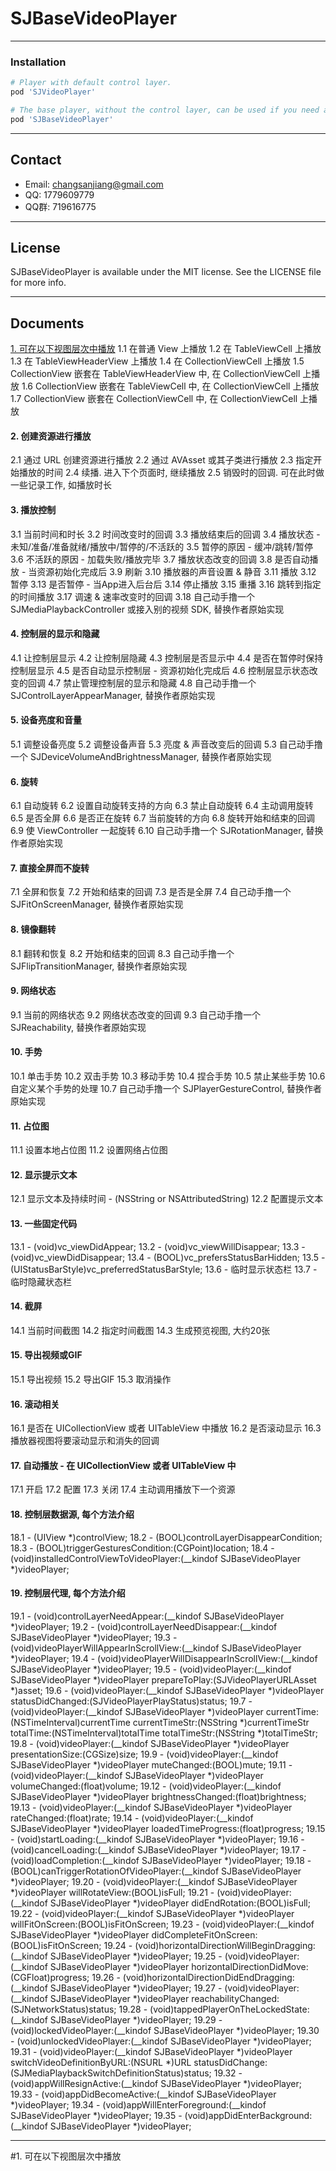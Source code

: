 # SJBaseVideoPlayer

___

### Installation
```ruby
# Player with default control layer.
pod 'SJVideoPlayer'

# The base player, without the control layer, can be used if you need a custom control layer.
pod 'SJBaseVideoPlayer'
```
___

## Contact
* Email: changsanjiang@gmail.com
* QQ: 1779609779
* QQ群: 719616775  

___

## License
SJBaseVideoPlayer is available under the MIT license. See the LICENSE file for more info.

___

## Documents

<a href="#1. 可在以下视图层次中播放">1. 可在以下视图层次中播放</a>
1.1 在普通 View 上播放
1.2 在 TableViewCell 上播放
1.3 在 TableViewHeaderView 上播放
1.4 在 CollectionViewCell 上播放
1.5 CollectionView 嵌套在 TableViewHeaderView 中, 在 CollectionViewCell 上播放
1.6 CollectionView 嵌套在 TableViewCell 中, 在 CollectionViewCell 上播放
1.7 CollectionView 嵌套在 CollectionViewCell 中, 在 CollectionViewCell 上播放

#### 2. 创建资源进行播放
2.1 通过 URL 创建资源进行播放
2.2 通过 AVAsset 或其子类进行播放
2.3 指定开始播放的时间
2.4 续播. 进入下个页面时, 继续播放
2.5 销毁时的回调. 可在此时做一些记录工作, 如播放时长

#### 3. 播放控制
3.1 当前时间和时长
3.2 时间改变时的回调
3.3 播放结束后的回调
3.4 播放状态 - 未知/准备/准备就绪/播放中/暂停的/不活跃的
3.5 暂停的原因 - 缓冲/跳转/暂停
3.6 不活跃的原因 - 加载失败/播放完毕
3.7 播放状态改变的回调
3.8 是否自动播放 - 当资源初始化完成后
3.9 刷新 
3.10 播放器的声音设置 & 静音
3.11 播放
3.12 暂停
3.13 是否暂停 - 当App进入后台后
3.14 停止播放
3.15 重播
3.16 跳转到指定的时间播放
3.17 调速 & 速率改变时的回调
3.18 自己动手撸一个 SJMediaPlaybackController 或接入别的视频 SDK, 替换作者原始实现

#### 4. 控制层的显示和隐藏
4.1 让控制层显示
4.2 让控制层隐藏
4.3 控制层是否显示中
4.4 是否在暂停时保持控制层显示
4.5 是否自动显示控制层 - 资源初始化完成后
4.6 控制层显示状态改变的回调
4.7 禁止管理控制层的显示和隐藏
4.8 自己动手撸一个 SJControlLayerAppearManager, 替换作者原始实现

#### 5. 设备亮度和音量
5.1 调整设备亮度
5.2 调整设备声音
5.3 亮度 & 声音改变后的回调
5.3 自己动手撸一个 SJDeviceVolumeAndBrightnessManager, 替换作者原始实现

#### 6. 旋转
6.1 自动旋转
6.2 设置自动旋转支持的方向
6.3 禁止自动旋转
6.4 主动调用旋转
6.5 是否全屏
6.6 是否正在旋转
6.7 当前旋转的方向 
6.8 旋转开始和结束的回调
6.9 使 ViewController 一起旋转
6.10 自己动手撸一个 SJRotationManager, 替换作者原始实现

#### 7. 直接全屏而不旋转
7.1 全屏和恢复
7.2 开始和结束的回调
7.3 是否是全屏
7.4 自己动手撸一个 SJFitOnScreenManager, 替换作者原始实现

#### 8. 镜像翻转
8.1 翻转和恢复
8.2 开始和结束的回调
8.3  自己动手撸一个 SJFlipTransitionManager, 替换作者原始实现

#### 9. 网络状态
9.1 当前的网络状态
9.2 网络状态改变的回调
9.3 自己动手撸一个 SJReachability, 替换作者原始实现

#### 10. 手势
10.1 单击手势
10.2 双击手势
10.3 移动手势
10.4 捏合手势
10.5 禁止某些手势
10.6 自定义某个手势的处理
10.7 自己动手撸一个 SJPlayerGestureControl, 替换作者原始实现

#### 11. 占位图
11.1 设置本地占位图
11.2 设置网络占位图

#### 12. 显示提示文本
12.1 显示文本及持续时间 - (NSString or NSAttributedString)
12.2 配置提示文本

#### 13. 一些固定代码
13.1 - (void)vc_viewDidAppear; 
13.2 - (void)vc_viewWillDisappear;
13.3 - (void)vc_viewDidDisappear;
13.4 - (BOOL)vc_prefersStatusBarHidden;
13.5 - (UIStatusBarStyle)vc_preferredStatusBarStyle;
13.6 - 临时显示状态栏
13.7 - 临时隐藏状态栏

#### 14. 截屏
14.1 当前时间截图
14.2 指定时间截图
14.3 生成预览视图, 大约20张

#### 15. 导出视频或GIF
15.1 导出视频
15.2 导出GIF
15.3 取消操作

#### 16. 滚动相关
16.1 是否在 UICollectionView 或者 UITableView 中播放
16.2 是否滚动显示
16.3 播放器视图将要滚动显示和消失的回调

#### 17. 自动播放 - 在 UICollectionView 或者 UITableView 中
17.1 开启
17.2 配置
17.3 关闭
17.4 主动调用播放下一个资源

#### 18. 控制层数据源, 每个方法介绍
18.1 - (UIView *)controlView;
18.2 - (BOOL)controlLayerDisappearCondition;
18.3 - (BOOL)triggerGesturesCondition:(CGPoint)location;
18.4 - (void)installedControlViewToVideoPlayer:(__kindof SJBaseVideoPlayer *)videoPlayer;

#### 19. 控制层代理, 每个方法介绍
19.1 - (void)controlLayerNeedAppear:(__kindof SJBaseVideoPlayer *)videoPlayer;
19.2 - (void)controlLayerNeedDisappear:(__kindof SJBaseVideoPlayer *)videoPlayer;
19.3 - (void)videoPlayerWillAppearInScrollView:(__kindof SJBaseVideoPlayer *)videoPlayer;
19.4 - (void)videoPlayerWillDisappearInScrollView:(__kindof SJBaseVideoPlayer *)videoPlayer;
19.5 - (void)videoPlayer:(__kindof SJBaseVideoPlayer *)videoPlayer prepareToPlay:(SJVideoPlayerURLAsset *)asset;
19.6 - (void)videoPlayer:(__kindof SJBaseVideoPlayer *)videoPlayer statusDidChanged:(SJVideoPlayerPlayStatus)status;
19.7 - (void)videoPlayer:(__kindof SJBaseVideoPlayer *)videoPlayer
currentTime:(NSTimeInterval)currentTime currentTimeStr:(NSString *)currentTimeStr
totalTime:(NSTimeInterval)totalTime totalTimeStr:(NSString *)totalTimeStr;
19.8 - (void)videoPlayer:(__kindof SJBaseVideoPlayer *)videoPlayer presentationSize:(CGSize)size;
19.9 - (void)videoPlayer:(__kindof SJBaseVideoPlayer *)videoPlayer muteChanged:(BOOL)mute;
19.11 - (void)videoPlayer:(__kindof SJBaseVideoPlayer *)videoPlayer volumeChanged:(float)volume;
19.12 - (void)videoPlayer:(__kindof SJBaseVideoPlayer *)videoPlayer brightnessChanged:(float)brightness;
19.13 - (void)videoPlayer:(__kindof SJBaseVideoPlayer *)videoPlayer rateChanged:(float)rate;
19.14 - (void)videoPlayer:(__kindof SJBaseVideoPlayer *)videoPlayer loadedTimeProgress:(float)progress;
19.15 - (void)startLoading:(__kindof SJBaseVideoPlayer *)videoPlayer;
19.16 - (void)cancelLoading:(__kindof SJBaseVideoPlayer *)videoPlayer;
19.17 - (void)loadCompletion:(__kindof SJBaseVideoPlayer *)videoPlayer;
19.18 - (BOOL)canTriggerRotationOfVideoPlayer:(__kindof SJBaseVideoPlayer *)videoPlayer;
19.20 - (void)videoPlayer:(__kindof SJBaseVideoPlayer *)videoPlayer willRotateView:(BOOL)isFull;
19.21 - (void)videoPlayer:(__kindof SJBaseVideoPlayer *)videoPlayer didEndRotation:(BOOL)isFull;
19.22 - (void)videoPlayer:(__kindof SJBaseVideoPlayer *)videoPlayer willFitOnScreen:(BOOL)isFitOnScreen;
19.23 - (void)videoPlayer:(__kindof SJBaseVideoPlayer *)videoPlayer didCompleteFitOnScreen:(BOOL)isFitOnScreen;
19.24 - (void)horizontalDirectionWillBeginDragging:(__kindof SJBaseVideoPlayer *)videoPlayer;
19.25 - (void)videoPlayer:(__kindof SJBaseVideoPlayer *)videoPlayer horizontalDirectionDidMove:(CGFloat)progress;
19.26 - (void)horizontalDirectionDidEndDragging:(__kindof SJBaseVideoPlayer *)videoPlayer;
19.27 - (void)videoPlayer:(__kindof SJBaseVideoPlayer *)videoPlayer reachabilityChanged:(SJNetworkStatus)status;
19.28 - (void)tappedPlayerOnTheLockedState:(__kindof SJBaseVideoPlayer *)videoPlayer;
19.29 - (void)lockedVideoPlayer:(__kindof SJBaseVideoPlayer *)videoPlayer;
19.30 - (void)unlockedVideoPlayer:(__kindof SJBaseVideoPlayer *)videoPlayer;
19.31 - (void)videoPlayer:(__kindof SJBaseVideoPlayer *)videoPlayer switchVideoDefinitionByURL:(NSURL *)URL statusDidChange:(SJMediaPlaybackSwitchDefinitionStatus)status;
19.32 - (void)appWillResignActive:(__kindof SJBaseVideoPlayer *)videoPlayer;
19.33 - (void)appDidBecomeActive:(__kindof SJBaseVideoPlayer *)videoPlayer;
19.34 - (void)appWillEnterForeground:(__kindof SJBaseVideoPlayer *)videoPlayer;
19.35 - (void)appDidEnterBackground:(__kindof SJBaseVideoPlayer *)videoPlayer;

___

#1. 可在以下视图层次中播放
